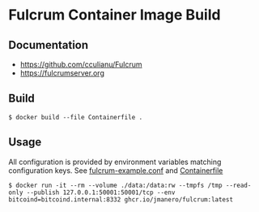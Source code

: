 Fulcrum Container Image Build
=============================

## Documentation

- https://github.com/cculianu/Fulcrum
- https://fulcrumserver.org

## Build

```
$ docker build --file Containerfile .
```

## Usage

All configuration is provided by environment variables matching configuration keys. See [fulcrum-example.conf](./fulcrum-example.conf) and [Containerfile](./Containerfile#L63-L78)

```
$ docker run -it --rm --volume ./data:/data:rw --tmpfs /tmp --read-only --publish 127.0.0.1:50001:50001/tcp --env bitcoind=bitcoind.internal:8332 ghcr.io/jmanero/fulcrum:latest
```
